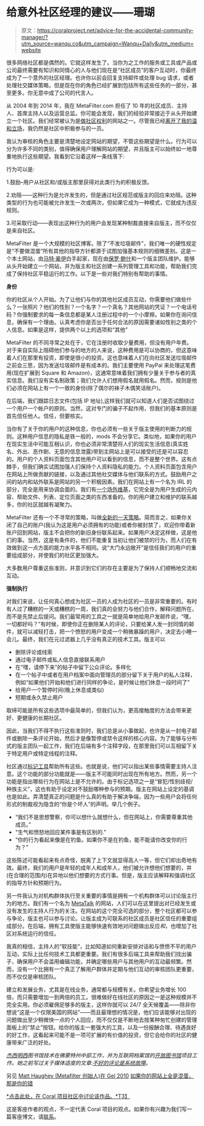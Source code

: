 # 给意外社区经理的建议——珊瑚

> 原文：<https://coralproject.net/advice-for-the-accidental-community-manager/?utm_source=wanqu.co&utm_campaign=Wanqu+Daily&utm_medium=website>

很多网络社区都是偶然的。它就这样发生了。当你为之工作的服务或工具或产品或公司最终需要有知识和同情心的人与他们现在是“社区成员”的客户互动时，你最终成为了一个意外的社区经理。也许你以前会回复支持邮件或处理 bug 请求，或者处理社交媒体策略，但是现在你的角色已经扩展到包括所有这些任务的一部分，甚至更多。你无意中成了公司的代言人。

从 2004 年到 2014 年，我在 MetaFilter.com 担任了 10 年的社区成员、主持人、首席主持人以及运营总监。你可能会发现，我们的经验非常接近于从头开始建立一个社区。我们经常被认为是[做社区权利](http://www.wired.com/2015/10/how-silicon-valley-can-solve-online-diversity-and-harassment/)的网站之一。尽管我已经[离开了我的温和立场](https://metatalk.metafilter.com/23246/Where-Im-off-to)，我仍然是社区中积极参与的一员。

我认为审核的角色主要是清楚地设定网站的期望，不管这些期望是什么。行为可以分为许多不同的类别，值得确保用户理解网站的期望，并且版主可以始终如一地尊重地执行这些期望。我看到它沿着这样一条线落下:

行为可以是:

1.鼓励–用户从社区和/或版主那里获得对此类行为的积极反馈。

2.劝阻——这种行为是允许发生的，但是通过社区规范或版主的回应来劝阻。这种类型的行为也可能被允许发生一次或两次，但如果它成为一种模式，它就成为违反规则。

3.可采取行动——表现出这种行为的用户会发现某种制裁直接来自版主，而不仅仅是来自社区。

MetaFilter 是一个大规模的社区博客。除了“不发垃圾邮件”，我们唯一的硬性规定是“不要做混蛋”所有其他的指导方针都源于试图加强基本规则的细微差别。这是一个本土网站，由[马特·豪伊](https://matt.haughey.com/)白手起家，现在由[保罗·鲍什](http://www.onfocus.com/)和一个版主团队维护。能够从头开始建立一个网站，并为版主和社区创建一系列管理工具和功能，帮助我们完成了保持社区平稳运行的工作。以下是一些对我们特别有帮助的事情。

**身份**

你的社区从个人开始。为了让他们与你的其他社区成员互动，你需要他们做些什么？一张照片？他们的性别？一个名字？一个真名？其他网站的凭证？一个电话号码？你强制要求的每一条信息都是某人注册过程中的一个小摩擦。如果你在询问信息，确保有一个理由。认真考虑你是否出于任何合法的原因需要诸如性别之类的个人信息。如果是这样，提供两个以上的选项和“其他”

MetaFilter 的不同寻常之处在于，它在注册时收取少量费用，但没有用户年费。对于来自实际上阻碍他们参与的地方的人来说，这种费用是可以协商的，但这意味着人们在那里有投资，即使是很小的投资。这也意味着人们在向社区发送垃圾邮件之前会三思，因为发送垃圾邮件是有成本的。我们主要使用 PayPal 来处理这笔费用(现在扩展到 Square 和 Amazon)，这通常意味着我们拥有少量关于参与者的真实信息。我们没有实名制政策；我们允许人们想用假名就用假名。然而，规则是他们必须在网站上有一个一致的身份(除了偶尔的袜子木偶笑话账户)。

在后端，我们跟踪日志文件(包括 IP 地址),这样我们就可以知道人们是否试图绕过一个用户一个帐户的原则。当然，这对专门的骗子不起作用，但我们的基本原则是首先信任他人。信任，但要核实。

当你有了关于你的用户的这种信息，你也必须有一些关于版主使用的判断力的规则。这种用户信息的隐私是铁一般的，mods 不会分享它。类似地，如果你的用户在现实生活中可能互相认识，你也必须非常清楚将人们的现实生活信息(真实姓名、外出、恶作剧、无意的信息泄露)带到主网站上是可以接受的还是可以容忍的。用户的个人资料页面包含其他用户可以看到的信息，而不是整个世界。这有点棘手，但我们确实试图加强人们保持个人资料隐私的能力。个人资料页面包含用户在网站上所做贡献的链接，以及通过其他社交媒体与他们联系的方式。鼓励用户之间的站内和站外联系是网站的另一个积极因素。我们在网站上有一个名为 IRL 的部分，完全是用来协调会面的。我们有[一个场外维基](http://mefiwiki.com/wiki/Main_Page)，它完全是为用户生成的元内容、帮助文件、列表、定位页面之类的东西准备的。你的用户建立和维护的联系越多，你的社区就越有凝聚力。

MetaFilter 还有一个不寻常的策略，叫做[全新的一天策略](http://faq.metafilter.com/244/coming-back-from-a-bannin)。简而言之，如果你关闭了自己的账户(我认为这是用户必须拥有的功能)或者你被封禁了，欢迎你带着新账户回到网站，版主不会把你的新旧身份联系起来。如果用户决定这样做，这是他们的事。当然，这是有条件的，他们不能重复当初让他们被禁的行为，而人们在有效做到这一点方面的能力水平各不相同。说“大门永远敞开”是信任我们的用户的重要组成部分，并使我们的社区更加强大。

大多数用户尊重这些准则，并意识到它们的存在主要是为了保持人们顺畅地交流和互动。

**强制执行**

对我们来说，让任何真心想成为社区一员的人成为社区的一员是非常重要的。有时有人过了糟糕的一天或糟糕的一周，我们真的会努力与他们合作，解释问题所在，而不是先禁止后提问。我们最常用的工具之一就是简单地给用户发邮件说，“嘿，一切都好吗？”有时候，即使你正在删除某人的评论，只要给某人发一封同情的邮件，就可以减轻打击，把一个愤怒的用户变成一个稍微暴躁的用户，决定去小睡一会儿。最终，我们在元过滤器上几乎没有真正的技术工具。版主可以

*   删除评论或线索
*   通过电子邮件或私人信息直接联系用户
*   在“嘿，请停下来”的帖子中留下公众评论。多样化
*   在一个帖子中或者在用户档案中面向管理员的部分留下关于用户的私人注释，例如“如果他们开始和他们进行同样的争论，是时候让他们休息一段时间了”
*   给用户一个暂停时间(晚上休息或类似)
*   短期或永久禁止用户

取缔可能是所有这些选项中最简单的，但我们认为，更高接触度的方法会带来更好、更健康的长期社区。

因此，当我们不得不执行这些准则时，我们总是从小事做起，也许是从一封电子邮件或删除一条评论开始，然后才是像暂停或禁令这样的核心内容。为了能够与分布式的版主团队一起工作，我们在后端有多个注释字段，在那里我们可以互相留下关于特定用户或特定线程的注释。

社区通过[标记工具](http://faq.metafilter.com/tags/flagging)帮助所有这些。也就是说，他们可以指出某些事情需要主持人注意。这个功能的部分功能就是——版主不可能同时出现在所有地方。然而，另一个功能是指出哪些行为在网站上是不允许的。由于标记选项之一是“冒犯/性别歧视/种族主义”，这也有助于设定对不鼓励哪种参与的预期。版主在网站上设定的基调也是如此。弄清楚真正的问题是什么真的有助于解决争端，因为一些用户会将任何形式的制裁视为隐含的“你是个坏人”的声明。举几个例子。

*   “我们不是思想警察，你可以想什么就想什么，但在网站上，你需要尊重其他成员。”
*   "生气和愤怒地回应某件事是有区别的."
*   “你的行为看起来像是在钓鱼。如果你不是在钓鱼，能不能请你改变你的行为？”

这些陈述可能看起来有点奇怪，脱离了上下文就显得高人一等，但它们却出奇地有效。最终，我们的用户是年轻的成年人和成年人，他们被允许想他们想要的，并(在合理的范围内)在异地以他们想要的方式行事。但是，版主应该解释和强调社区的指导方针和预期行为。

另一件我认为对机构群体执行至关重要的事情是拥有一个机构群体可以讨论版主行为的地方。我们有一个名为 [MetaTalk](http://metatalk.metafilter.com/) 的网站，人们可以在这里提出对已经发生或没有发生的主持人行为的关注。在网站的这个完全可选的部分，整个社区都可以参与争论，版主也可以参与讨论。让版主成为可联系的社区成员是社区信任的重要组成部分。在后端，拥有工具使版主能够快速有效地对问题做出反应*和*，也增加了社区对系统运行的信任。

我真的相信，主持人的“软技能”，比如知道如何重新安排对话和与愤愤不平的用户互动，实际上比任何技术工具都更重要。我们有很多后端工具来帮助我们找出骗子，确保用户不会滥用编辑功能，并确定哪些用户与其他用户的互动最频繁。然而，没有一个比拥有一个真正了解用户群体并定期与他们互动的审核团队更重要，而不仅仅是审核团队。

建立和发展业务，尤其是在线业务，通常都与规模有关。你希望业务增长 100 倍，而只需要增加一到两倍的员工。很难做好在线社区的原因之一是这种规模并不完全实用。你必须雇佣足够多的版主，这样你就可以 24/7 全天候覆盖——除非你想说“这是一个仅限美国的网站”——而且最理想的情况是，他们应该能够对出现的问题做出至少稍微快一点的个人回应，而不仅仅是不断地去按某种匆忙创建的管理面板上的“禁止”按钮。给你的版主一套强大的工具，以及一份报酬合理、待遇良好的好工作，这看起来可能不是一项可扩展的有价值的投资，但它会给你的社区的健康带来广泛的好处。

*[杰西明西](http://jessamyn.info/)图书馆技术在佛蒙特州中部工作，并为互联网档案馆的[开放图书馆](http://openlibrary.org/)项目工作。她之前写过关于媒体适度的文章:[不好的评论是系统故障](https://medium.com/message/bad-comments-are-a-system-failure-932e6961bbc2)。*

另见
[Matt Haughey (Metafilter 创始人)在 Gel 2010](https://vimeo.com/11916466)
[如果你的网站上全是混蛋，那是你的错](http://anildash.com/2011/07/if-your-websites-full-of-assholes-its-your-fault.html)

[*点击此处，在 Coral 项目社区中讨论该作品。*T3】](https://community.coralproject.net/t/discussion-on-advice-for-the-accidental-community-manager/76)

这是客座作者的观点，不一定代表 Coral 项目的观点。如果你有兴趣为我们写一篇客座博文，请[联系](mailto:Sydette@mozillafoundation.com?subject=Coral%20Project%20Blog%20Pitch)。